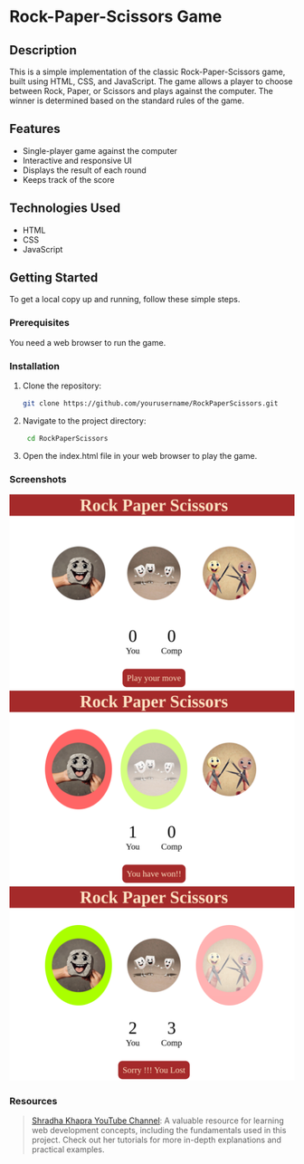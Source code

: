 # Rock-Paper-Scissors Game

## Description

This is a simple implementation of the classic Rock-Paper-Scissors game, built using HTML, CSS, and JavaScript. The game allows a player to choose between Rock, Paper, or Scissors and plays against the computer. The winner is determined based on the standard rules of the game.

## Features

- Single-player game against the computer
- Interactive and responsive UI
- Displays the result of each round
- Keeps track of the score

## Technologies Used

- HTML
- CSS
- JavaScript

## Getting Started

To get a local copy up and running, follow these simple steps.

### Prerequisites

You need a web browser to run the game.

### Installation

1. Clone the repository:

   ```sh
   git clone https://github.com/yourusername/RockPaperScissors.git
   ```

2. Navigate to the project directory:

   ```sh
    cd RockPaperScissors
   ```

3. Open the index.html file in your web browser to play the game.

### Screenshots

![image1](/screenshots/image.png)
![won](/screenshots/Screenshot%20from%202024-08-10%2010-39-26.png)
![lost](/screenshots/image%20copy.png)

### Resources

> [Shradha Khapra YouTube Channel](https://www.youtube.com/watch?v=_V33HCZWLDQ&list=PLGjplNEQ1it_oTvuLRNqXfz_v_0pq6unW&index=11): A valuable resource for learning web development concepts, including the fundamentals used in this project. Check out her tutorials for more in-depth explanations and practical examples.
